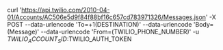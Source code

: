 curl 'https://api.twilio.com/2010-04-01/Accounts/AC506e5d9f84f88bf16c657cd783971326/Messages.json' -X POST --data-urlencode 'To=+1(DESTINATION)' --data-urlencode 'Body=(Message)' --data-urlencode 'From=(TWILIO_PHONE_NUMBER)' -u $TWILIO_ACCOUNT_SID:$TWILIO_AUTH_TOKEN